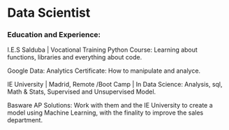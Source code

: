 # Data Scientist

### Education and Experience:
I.E.S Salduba | Vocational Training
Python Course: Learning about functions, libraries and
everything about code.

Google Data: Analytics Certificate: How to manipulate and
analyce.

IE University | Madrid, Remote  /Boot Camp | In Data Science:
Analysis, sql, Math & Stats, Supervised and Unsupervised
Model.

Basware AP Solutions: Work with them and the IE University to
create a model using Machine Learning, with the finality to
improve the sales department.
